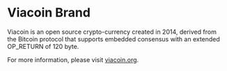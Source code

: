 # Viacoin Brand
Viacoin is an open source crypto-currency created in 2014, derived from the Bitcoin protocol that supports embedded consensus with an extended OP_RETURN of 120 byte.

For more information, please visit [viacoin.org](https://viacoin.org/).
